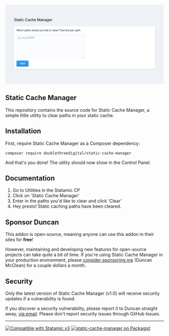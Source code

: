 <!-- statamic:hide -->

![Banner](./banner.png)

## Static Cache Manager

<!-- /statamic:hide -->

This repository contains the source code for Static Cache Manager, a simple little utility to clear paths in your static cache.

## Installation

First, require Static Cache Manager as a Composer dependency:

```
composer require doublethreedigital/static-cache-manager
```

And that's you done! The utility should now show in the Control Panel.

## Documentation

1. Go to Utilities in the Statamic CP
2. Click on 'Static Cache Manager'
3. Enter in the paths you'd like to clear and click 'Clear'
4. Hey presto! Static caching paths have been cleared.

## Sponsor Duncan

This addon is open-source, meaning anyone can use this addon in their sites for **free**! 

However, maintaining and developing new features for open-source projects can take quite a bit of time. If you're using Static Cache Manager in your production environment, please [consider sponsoring me](https://github.com/sponsors/duncanmcclean) (Duncan McClean) for a couple dollars a month.


## Security

Only the latest version of Static Cache Manager (v1.0) will receive security updates if a vulnerability is found. 

If you discover a security vulnerability, please report it to Duncan straight away, [via email](mailto:security@doublethree.digital). Please don't report security issues through GitHub Issues.

<!-- statamic:hide -->

---

<p>
<a href="https://statamic.com"><img src="https://img.shields.io/badge/Statamic-3.0+-FF269E?style=for-the-badge" alt="Compatible with Statamic v3"></a>
<a href="https://packagist.org/packages/doublethreedigital/static-cache-manager/stats"><img src="https://img.shields.io/packagist/v/doublethreedigital/static-cache-manager?style=for-the-badge" alt="static-cache-manager on Packagist"></a>
</p>

<!-- /statamic:hide -->
